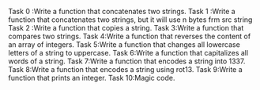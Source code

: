 Task 0 :Write a function that concatenates two strings.
Task 1 :Write a function that concatenates two strings, but it will use n bytes frm src string
Task 2 :Write a function that copies a string.
Task 3:Write a function that compares two strings.
Task 4:Write a function that reverses the content of an array of integers.
Task 5:Write a function that changes all lowercase letters of a string to uppercase.
Task 6:Write a function that capitalizes all words of a string.
Task 7:Write a function that encodes a string into 1337.
Task 8:Write a function that encodes a string using rot13.
Task 9:Write a function that prints an integer.
Task 10:Magic code.
